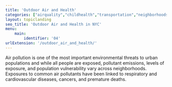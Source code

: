 ```yaml
---
title: 'Outdoor Air and Health'
categories: ["airquality","childhealth","transportation","neighborhoods"]
layout: topiclanding
seo_title: 'Outdoor Air and Health in NYC'
menu:
    main:
        identifier: '04'
urlExtension: '/outdoor_air_and_health/'
---
```

Air pollution is one of the most important environmental threats to urban populations and while all people are exposed, pollutant emissions, levels of exposure, and population vulnerability vary across neighborhoods. Exposures to common air pollutants have been linked to respiratory and cardiovascular diseases, cancers, and premature deaths.





